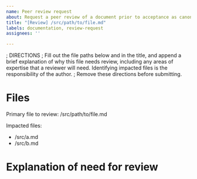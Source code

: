 ```yaml
---
name: Peer review request
about: Request a peer review of a document prior to acceptance as canonical.
title: "[Review] /src/path/to/file.md"
labels: documentation, review-request
assignees: ''

---
```


; DIRECTIONS
; Fill out the file paths below and in the title, and append a brief explanation of why this file needs review, including any areas of expertise that a reviewer will need. Identifying impacted files is the responsibility of the author.
; Remove these directions before submitting.

# Files

Primary file to review: /src/path/to/file.md

Impacted files:
 - /src/a.md
 - /src/b.md

# Explanation of need for review
